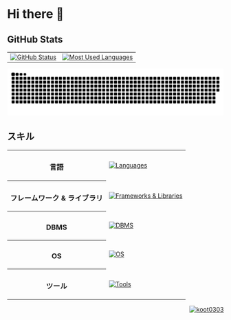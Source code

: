 # Hi there 👋

## GitHub Stats
<div align="center">
    <table>
        <tr>
            <td>
                <a href="https://github.com/koot0303/">
                    <img src="https://github-readme-stats-inky-rho-13.vercel.app/api?username=koot0303&bg_color=00000000&title_color=f00&text_color=909090&icon_color=f00&show_icons=true&hide_border=true&count_private=true" alt="GitHub Status">
                </a>
            </td>
            <td>
                <a href="https://github.com/koot0303/">
                    <img src="https://github-readme-stats-inky-rho-13.vercel.app/api/top-langs/?username=koot0303&layout=compact&bg_color=00000000&title_color=f00&text_color=909090&icon_color=f00&hide_border=true&count_private=true" alt="Most Used Languages">
                </a>
            </td>
        </tr>    
    </table>
    <a href="https://github.com/koot0303/">
        <img src="/img/github-snake.svg" alt="github snake animation">
    </a>
</div>

## スキル
<div align="center">
    <table>
        <tr>
            <th>
                <h3>言語</h3>
            </th>
            <td>
                <a href="https://skillicons.dev">
                    <img src="https://skillicons.dev/icons?i=python,java,javascript,html,css,php,c,kotlin,swift&perline=5" alt="Languages">
                </a>
            </td>
        </tr>
        <tr>
            <th>
                <h3>フレームワーク & ライブラリ</h3>
            </th>
            <td>
                <a href="https://skillicons.dev">
                    <img src="https://skillicons.dev/icons?i=django,flask,vuejs,nodejs&perline=5" alt="Frameworks & Libraries">
                </a>
            </td>
        </tr>
        <tr>
            <th>
                <h3>DBMS</h3>
            </th>
            <td>
                <a href="https://skillicons.dev"><img src="https://skillicons.dev/icons?i=mysql,sqlite&perline=5" alt="DBMS"></a>
            </td>
        </tr>
        <tr>
            <th>
                <h3>OS</h3>
            </th>
            <td>
                <a href="https://skillicons.dev">
                    <img src="https://skillicons.dev/icons?i=windows,linux,raspberrypi&perline=5" alt="OS">
                </a>
            </td>
        </tr>
        <tr>
            <th>
                <h3>ツール</h3>
            </th>
            <td>
                <a href="https://skillicons.dev">
                    <img src="https://skillicons.dev/icons?i=git,github,vscode,eclipse,androidstudio,notion,figma&perline=5" alt="Tools">
                </a>
            </td>
        </tr>
    </table>
</div>

<div align="right">
    <a href="https://github.com/koot0303/">
        <img src="https://komarev.com/ghpvc/?username=koot0303" alt="koot0303">
    </a>
</div>
